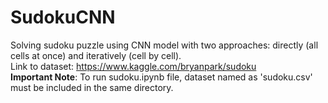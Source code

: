 # SudokuCNN
Solving sudoku puzzle using CNN model with two approaches: directly (all cells at once) and iteratively (cell by cell).  
Link to dataset: https://www.kaggle.com/bryanpark/sudoku   
**Important Note**: To run sudoku.ipynb file, dataset named as 'sudoku.csv' must be included in the same directory.
